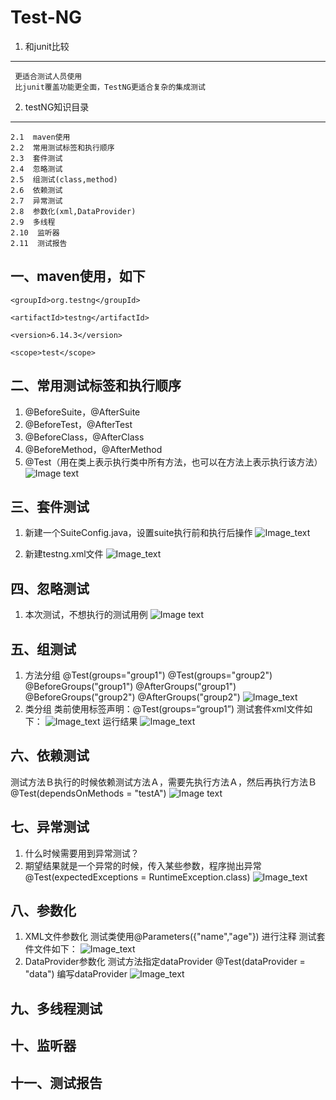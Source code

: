 # Test-NG

1. 和junit比较
---
     更适合测试人员使用
     比junit覆盖功能更全面，TestNG更适合复杂的集成测试

2. testNG知识目录
---
    2.1  maven使用
    2.2  常用测试标签和执行顺序
    2.3  套件测试
    2.4  忽略测试
    2.5  组测试(class,method)
    2.6  依赖测试
    2.7  异常测试
    2.8  参数化(xml,DataProvider)
    2.9  多线程
    2.10  监听器
    2.11  测试报告




一、maven使用，如下
---

<dependency>

    <groupId>org.testng</groupId>

    <artifactId>testng</artifactId>

    <version>6.14.3</version>

    <scope>test</scope>

</dependency>

二、常用测试标签和执行顺序
---
1.  @BeforeSuite，@AfterSuite 
2.  @BeforeTest，@AfterTest
3.  @BeforeClass，@AfterClass
3.  @BeforeMethod，@AfterMethod
4.  @Test（用在类上表示执行类中所有方法，也可以在方法上表示执行该方法）
  ![Image text](https://github.com/xiaowenhui/testNG-learn/blob/master/images/testng%E6%89%A7%E8%A1%8C%E9%A1%BA%E5%BA%8F.png)


三、套件测试
---

1. 新建一个SuiteConfig.java，设置suite执行前和执行后操作
![Image_text](https://github.com/xiaowenhui/testNG-learn/blob/master/images/suite-SuiteConfig.png)
                
2. 新建testng.xml文件
![Image_text](https://github.com/xiaowenhui/testNG-learn/blob/master/images/suite-testngxml.png)
     

四、忽略测试
---

1. 本次测试，不想执行的测试用例
![Image text](https://github.com/xiaowenhui/testNG-learn/blob/master/images/ignore.png)

五、组测试
---
1. 方法分组
   @Test(groups="group1")
   @Test(groups="group2")
   @BeforeGroups("group1")
   @AfterGroups("group1")
   @BeforeGroups("group2")
   @AfterGroups("group2")
           ![Image_text](https://github.com/xiaowenhui/testNG-learn/blob/master/images/groupOnMethod.png)
2. 类分组
   类前使用标签声明：@Test(groups=“group1”)
   测试套件xml文件如下：
              ![Image_text](https://github.com/xiaowenhui/testNG-learn/blob/master/images/groupOnClass.png)
   运行结果
              ![Image_text](https://github.com/xiaowenhui/testNG-learn/blob/master/images/groupOnClass-Result.jpg)
   
六、依赖测试
---
测试方法Ｂ执行的时候依赖测试方法Ａ，需要先执行方法Ａ，然后再执行方法Ｂ
@Test(dependsOnMethods = "testA")
      ![Image text](https://github.com/xiaowenhui/testNG-learn/blob/master/images/dependTest.png)
   
七、异常测试
---
1. 什么时候需要用到异常测试？
2. 期望结果就是一个异常的时候，传入某些参数，程序抛出异常
   @Test(expectedExceptions = RuntimeException.class)
          ![Image_text](https://github.com/xiaowenhui/testNG-learn/blob/master/images/exceprtionTest.png)
    
八、参数化
---
1. XML文件参数化
       测试类使用@Parameters({"name","age"}) 进行注释
       测试套件文件如下：
             ![Image_text](https://github.com/xiaowenhui/testNG-learn/blob/master/images/prameter-xml.png)
2. DataProvider参数化
      测试方法指定dataProvider   @Test(dataProvider = "data")
      编写dataProvider
             ![Image_text](https://github.com/xiaowenhui/testNG-learn/blob/master/images/parameter-dataprovider.png)


九、多线程测试
---


十、监听器
---


十一、测试报告
---




